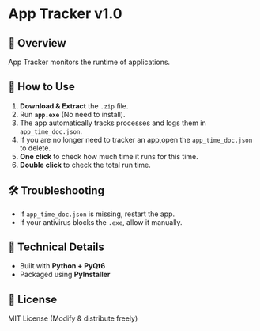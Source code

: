 # App Tracker v1.0

## 📌 Overview
App Tracker monitors the runtime of applications.

## 🚀 How to Use
1. **Download & Extract** the `.zip` file.
2. Run **`app.exe`** (No need to install).
3. The app automatically tracks processes and logs them in `app_time_doc.json`.
4. If you are no longer need to tracker an app,open the `app_time_doc.json` to delete.
5. **One click** to check how much time it runs for this time.
6. **Double click** to check the total run time.

## 🛠 Troubleshooting
- If `app_time_doc.json` is missing, restart the app.
- If your antivirus blocks the `.exe`, allow it manually.

## 🔧 Technical Details
- Built with **Python + PyQt6**
- Packaged using **PyInstaller**

## 📝 License
MIT License (Modify & distribute freely)
